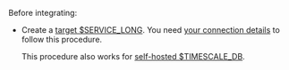 Before integrating:

* Create a [target $SERVICE_LONG][create-service]. You need [your connection details][connection-info] to follow this procedure.

  This procedure also works for [self-hosted $TIMESCALE_DB][enable-timescaledb].

[create-service]: /getting-started/:currentVersion:/services/
[enable-timescaledb]: /self-hosted/:currentVersion:/install/
[connection-info]: /use-timescale/:currentVersion:/integrations/find-connection-details/

